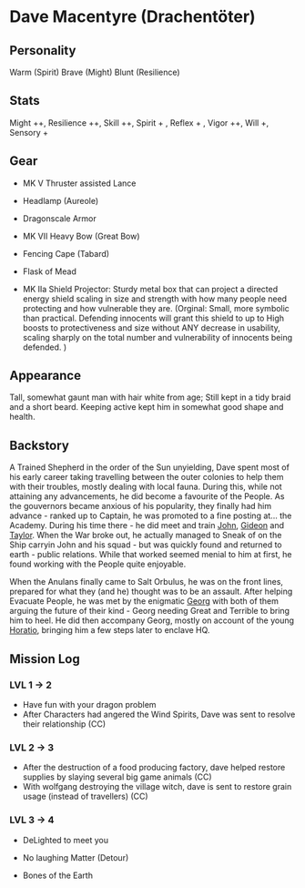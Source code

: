 # Dave Macentyre (Drachentöter)

## Personality

Warm (Spirit)
Brave (Might)
Blunt (Resilience)

## Stats

 Might ++, Resilience ++, Skill ++, Spirit + ,  Reflex + , Vigor ++,  Will +, Sensory +

## Gear

- MK V Thruster assisted Lance 
- Headlamp (Aureole)
- Dragonscale Armor

- MK VII Heavy Bow (Great Bow)
- Fencing Cape (Tabard)
- Flask of Mead


- MK IIa Shield Projector: Sturdy metal box that can project a directed energy shield scaling in size and strength with how many people need protecting and how vulnerable they are.
(Orginal: Small, more symbolic than practical. Defending innocents will grant this shield to up to High boosts to protectiveness and size
without ANY decrease in usability, scaling sharply on the total number and vulnerability of innocents being defended. )

## Appearance

Tall, somewhat gaunt man with hair white from age; Still kept in a tidy braid and a short beard.
Keeping active kept him in somewhat good shape and health.

## Backstory

A Trained Shepherd in the order of the Sun unyielding, Dave spent most of his early career taking travelling between the outer colonies to help them with their troubles, mostly dealing with local fauna.
During this, while not attaining any advancements, he did become a favourite of the People. As the gouvernors became anxious of his popularity, they finally had him advance - ranked up to Captain, he was promoted to a fine posting at... the Academy.
During his time there - he did meet and train [John](./john-sinclair.md), [Gideon](./gideon.md) and [Taylor](./taylor_cane.md).
When the War broke out, he actually managed to Sneak of on the Ship carryin John and his squad - but was quickly found and returned to earth - public relations.
While that worked seemed menial to him at first, he found working with the People quite enjoyable.

When the Anulans finally came to Salt Orbulus, he was on the front lines, prepared for what they (and he) thought was to be an assault.
After helping Evacuate People, he was met by the enigmatic [Georg](./georg_zuse.md) with both of them arguing the future of their kind - Georg needing Great and Terrible to bring him to heel.
He did then accompany Georg, mostly on account of the young [Horatio](./horatio_ambitiousus), bringing him a few steps later to enclave HQ.

## Mission Log

### LVL 1 -> 2
- Have fun with your dragon problem
- After Characters had angered the Wind Spirits, Dave was sent to resolve their relationship (CC)

### LVL 2 -> 3
- After the destruction of a food producing factory, dave helped restore supplies by slaying several big game animals (CC)
- With wolfgang destroying the village witch, dave is sent to restore grain usage (instead of travellers) (CC)


### LVL 3 -> 4

- DeLighted to meet you

- No laughing Matter (Detour)

- Bones of the Earth
